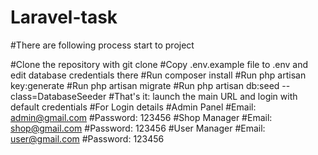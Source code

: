 # Laravel-task



#There are following process start to project

#Clone the repository with git clone
#Copy .env.example file to .env and edit database credentials there
#Run composer install
#Run php artisan key:generate
#Run php artisan migrate
#Run php artisan db:seed --class=DatabaseSeeder
#That's it: launch the main URL and login with default credentials
#For Login details
#Admin Panel
#Email: admin@gmail.com
#Password: 123456
#Shop Manager
#Email: shop@gmail.com
#Password: 123456
#User Manager
#Email: user@gmail.com
#Password: 123456
